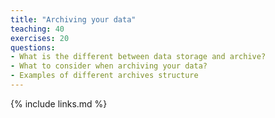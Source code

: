 ```yaml
---
title: "Archiving your data"
teaching: 40
exercises: 20
questions:
- What is the different between data storage and archive?
- What to consider when archiving your data?
- Examples of different archives structure
---
```



{% include links.md %}

